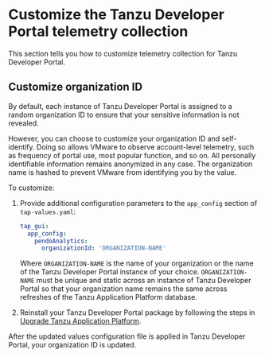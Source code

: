 # Customize the Tanzu Developer Portal telemetry collection

This section tells you how to customize telemetry collection for Tanzu Developer Portal.

## <a id="telemetry-customizing"></a> Customize organization ID

By default, each instance of Tanzu Developer Portal is assigned to a random organization ID
to ensure that your sensitive information is not revealed.

However, you can choose to customize your organization ID and self-identify. Doing so allows VMware
to observe account-level telemetry, such as frequency of portal use, most popular function,
and so on.
All personally identifiable information remains anonymized in any case. The organization name is
hashed to prevent VMware from identifying you by the value.

To customize:

1. Provide additional configuration parameters to the `app_config` section of `tap-values.yaml`:

    ```yaml
    tap_gui:
      app_config:
        pendoAnalytics:
          organizationId: 'ORGANIZATION-NAME'
    ```

   Where `ORGANIZATION-NAME` is the name of your organization or the name of the
   Tanzu Developer Portal instance of your choice. `ORGANIZATION-NAME` must be unique and
   static across an instance of Tanzu Developer Portal so that your organization name remains
   the same across refreshes of the Tanzu Application Platform database.

2. Reinstall your Tanzu Developer Portal package by following the steps in
   [Upgrade Tanzu Application Platform](../../upgrading.hbs.md).

After the updated values configuration file is applied in Tanzu Developer Portal, your
organization ID is updated.
